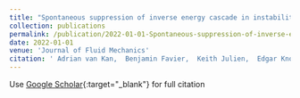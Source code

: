 ```yaml
---
title: "Spontaneous suppression of inverse energy cascade in instability-driven 2D turbulence"
collection: publications
permalink: /publication/2022-01-01-Spontaneous-suppression-of-inverse-energy-cascade-in-instability-driven-2D-turbulence
date: 2022-01-01
venue: 'Journal of Fluid Mechanics'
citation: ' Adrian van Kan,  Benjamin Favier,  Keith Julien,  Edgar Knobloch (2022) &quot;Spontaneous suppression of inverse energy cascade in instability-driven 2D turbulence.&quot; <i>Journal of Fluid Mechanics</i>. 952, R4.'
---
```

Use [Google Scholar](https://scholar.google.com/scholar?q=Spontaneous+suppression+of+inverse+energy+cascade+in+instability+driven+2D+turbulence){:target="_blank"} for full citation